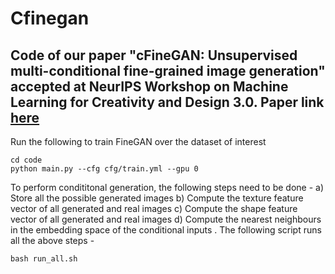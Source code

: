 # Cfinegan

## Code of our paper "cFineGAN: Unsupervised multi-conditional fine-grained image generation" accepted at NeurIPS Workshop on Machine Learning for Creativity and Design 3.0. Paper link [here](https://arxiv.org/abs/1912.05028)

Run the following to train FineGAN over the dataset of interest 
```
cd code
python main.py --cfg cfg/train.yml --gpu 0
```

To perform condititonal generation, the following steps need to be done - a) Store all the possible generated images b) Compute the texture feature vector of all generated and real images c) Compute the shape feature vector of all generated and real images d) Compute the nearest neighbours in the embedding space of the conditional inputs . 
The following script runs all the above steps -
```
bash run_all.sh
```

